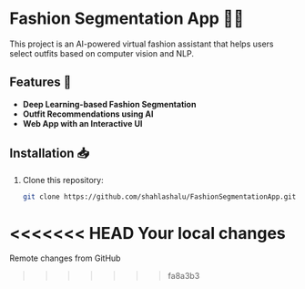 # Fashion Segmentation App 👗🎨

This project is an AI-powered virtual fashion assistant that helps users select outfits based on computer vision and NLP.

## Features 🚀
- **Deep Learning-based Fashion Segmentation**
- **Outfit Recommendations using AI**
- **Web App with an Interactive UI**

## Installation 📥
1. Clone this repository:
   ```sh
   git clone https://github.com/shahlashalu/FashionSegmentationApp.git

<<<<<<< HEAD
Your local changes
=======
Remote changes from GitHub
>>>>>>> fa8a3b3
